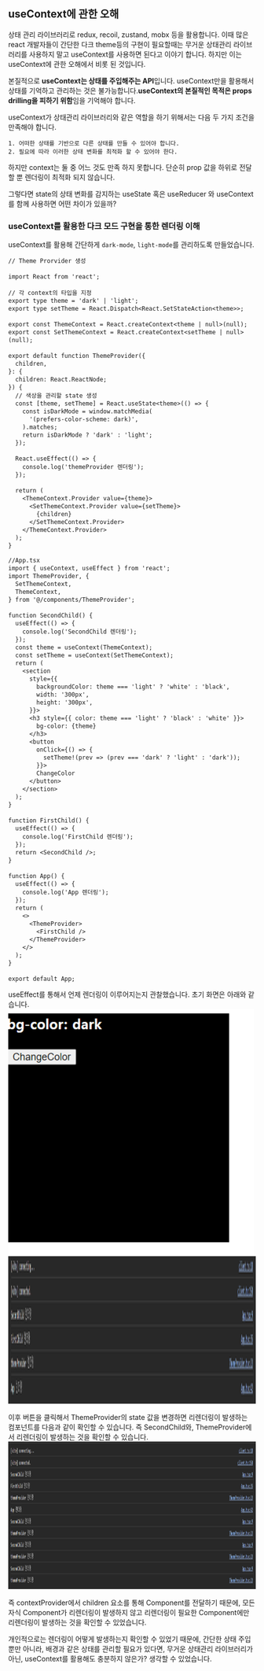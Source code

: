 ## useContext에 관한 오해

상태 관리 라이브러리로 redux, recoil, zustand, mobx 등을 활용합니다. 이때 많은 react 개발자들이 간단한 다크 theme등의 구현이 필요할때는 무거운 상태관리 라이브러리를 사용하지 말고 useContext를 사용하면 된다고 이야기 합니다. 하지만 이는 useContext에 관한 오해에서 비롯 된 것입니다. 

본질적으로 **useContext는 상태를 주입해주는 API**입니다. useContext만을 활용해서 상태를 기억하고 관리하는 것은 불가능합니다.**useContext의 본질적인 목적은 props drilling을 피하기 위함**임을 기억해야 합니다. 

useContext가 상태관리 라이브러리와 같은 역할을 하기 위해서는 다음 두 가지 조건을 만족해야 합니다. 

    1. 어떠한 상태를 기반으로 다른 상태를 만들 수 있어야 합니다. 
    2. 필요에 따라 이러한 상태 변화를 최적화 할 수 있어야 한다. 

하지만 context는 둘 중 어느 것도 만족 하지 못합니다. 단순히 prop 값을 하위로 전달할 뿐 렌더링이 최적화 되지 않습니다. 

그렇다면 state의 상태 변화를 감지하는 useState 혹은 useReducer 와 useContext를 함께 사용하면 어떤 차이가 있을까? 

### useContext를 활용한 다크 모드 구현을 통한 렌더링 이해 

useContext를 활용해 간단하게 `dark-mode`, `light-mode`를 관리하도록 만들었습니다. 

```tsx
// Theme Prorvider 생성

import React from 'react';

// 각 context의 타입을 지정
export type theme = 'dark' | 'light';
export type setTheme = React.Dispatch<React.SetStateAction<theme>>;

export const ThemeContext = React.createContext<theme | null>(null);
export const SetThemeContext = React.createContext<setTheme | null>(null);

export default function ThemeProvider({
  children,
}: {
  children: React.ReactNode;
}) {
  // 색상을 관리할 state 생성
  const [theme, setTheme] = React.useState<theme>(() => {
    const isDarkMode = window.matchMedia(
      '(prefers-color-scheme: dark)',
    ).matches;
    return isDarkMode ? 'dark' : 'light';
  });

  React.useEffect(() => {
    console.log('themeProvider 렌더링');
  });

  return (
    <ThemeContext.Provider value={theme}>
      <SetThemeContext.Provider value={setTheme}>
        {children}
      </SetThemeContext.Provider>
    </ThemeContext.Provider>
  );
}
```

```tsx
//App.tsx
import { useContext, useEffect } from 'react';
import ThemeProvider, {
  SetThemeContext,
  ThemeContext,
} from '@/components/ThemeProvider';

function SecondChild() {
  useEffect(() => {
    console.log('SecondChild 렌더링');
  });
  const theme = useContext(ThemeContext);
  const setTheme = useContext(SetThemeContext);
  return (
    <section
      style={{
        backgroundColor: theme === 'light' ? 'white' : 'black',
        width: '300px',
        height: '300px',
      }}>
      <h3 style={{ color: theme === 'light' ? 'black' : 'white' }}>
        bg-color: {theme}
      </h3>
      <button
        onClick={() => {
          setTheme!(prev => (prev === 'dark' ? 'light' : 'dark'));
        }}>
        ChangeColor
      </button>
    </section>
  );
}

function FirstChild() {
  useEffect(() => {
    console.log('FirstChild 렌더링');
  });
  return <SecondChild />;
}

function App() {
  useEffect(() => {
    console.log('App 렌더링');
  });
  return (
    <>
      <ThemeProvider>
        <FirstChild />
      </ThemeProvider>
    </>
  );
}

export default App;
```

useEffect를 통해서 언제 렌더링이 이루어지는지 관찰했습니다. 초기 화면은 아래와 같습니다. 
<img src="./useContext1.png" width="500" height="500">
<img src="./useContext2.png" width="1000" height="300">

이후 버튼을 클릭해서 ThemeProvider의 state 값을 변경하면 리렌더링이 발생하는 컴포넌트를 다음과 같이 확인할 수 있습니다. 즉 SecondChild와, ThemeProvider에서 리렌더링이 발생하는 것을 확인할 수 있습니다. 
<img src="./useContext3.png" width="1000" height="300">

즉 contextProvider에서 children 요소를 통해 Component를 전달하기 때문에, 모든 자식 Component가 리렌더링이 발생하지 않고 리렌더링이 필요한 Component에만 리렌더링이 발생하는 것을 확인할 수 있었습니다. 

개인적으로는 렌더링이 어떻게 발생하는지 확인할 수 있었기 때문에, 간단한 상태 주입 뿐만 아니라, 배경과 같은 상태를 관리할 필요가 있다면, 무거운 상태관리 라이브러리가 아닌, useContext를 활용해도 충분하지 않은가? 생각할 수 있었습니다. 